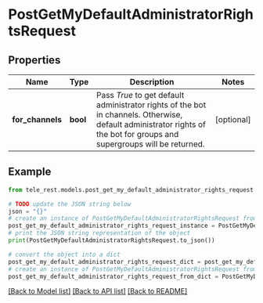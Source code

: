 # PostGetMyDefaultAdministratorRightsRequest


## Properties

Name | Type | Description | Notes
------------ | ------------- | ------------- | -------------
**for_channels** | **bool** | Pass *True* to get default administrator rights of the bot in channels. Otherwise, default administrator rights of the bot for groups and supergroups will be returned. | [optional] 

## Example

```python
from tele_rest.models.post_get_my_default_administrator_rights_request import PostGetMyDefaultAdministratorRightsRequest

# TODO update the JSON string below
json = "{}"
# create an instance of PostGetMyDefaultAdministratorRightsRequest from a JSON string
post_get_my_default_administrator_rights_request_instance = PostGetMyDefaultAdministratorRightsRequest.from_json(json)
# print the JSON string representation of the object
print(PostGetMyDefaultAdministratorRightsRequest.to_json())

# convert the object into a dict
post_get_my_default_administrator_rights_request_dict = post_get_my_default_administrator_rights_request_instance.to_dict()
# create an instance of PostGetMyDefaultAdministratorRightsRequest from a dict
post_get_my_default_administrator_rights_request_from_dict = PostGetMyDefaultAdministratorRightsRequest.from_dict(post_get_my_default_administrator_rights_request_dict)
```
[[Back to Model list]](../README.md#documentation-for-models) [[Back to API list]](../README.md#documentation-for-api-endpoints) [[Back to README]](../README.md)


